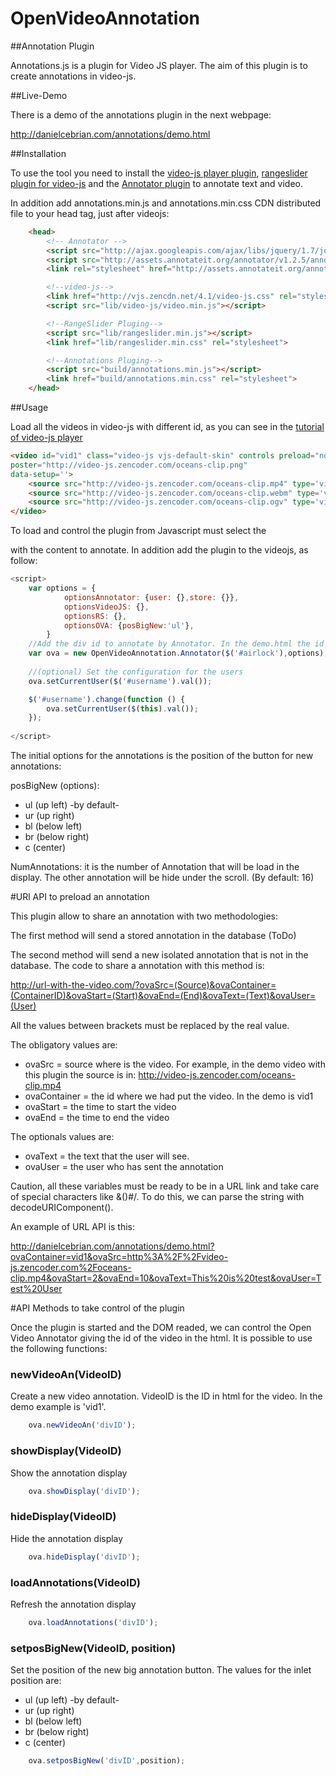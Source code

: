 OpenVideoAnnotation
==================
##Annotation Plugin

Annotations.js is a plugin for Video JS player. The aim of this plugin is to create annotations in video-js.

##Live-Demo

There is a demo of the annotations plugin in the next webpage:

http://danielcebrian.com/annotations/demo.html

##Installation

To use the tool you need to install the [video-js player plugin](https://github.com/videojs/video.js/), [rangeslider plugin for video-js](https://github.com/danielcebrian/rangeslider-videojs) and the [Annotator plugin](https://github.com/okfn/annotator/) to annotate text and video.

In addition add annotations.min.js and annotations.min.css CDN distributed file to your head tag, just after
videojs:

```html
	<head>
		<!-- Annotator -->
		<script src="http://ajax.googleapis.com/ajax/libs/jquery/1.7/jquery.min.js"></script>
		<script src="http://assets.annotateit.org/annotator/v1.2.5/annotator-full.min.js"></script>
		<link rel="stylesheet" href="http://assets.annotateit.org/annotator/v1.2.5/annotator.min.css">

		<!--video-js-->
		<link href="http://vjs.zencdn.net/4.1/video-js.css" rel="stylesheet">
		<script src="lib/video-js/video.min.js"></script>

		<!--RangeSlider Pluging-->
		<script src="lib/rangeslider.min.js"></script>
		<link href="lib/rangeslider.min.css" rel="stylesheet">

		<!--Annotations Pluging-->
		<script src="build/annotations.min.js"></script>
		<link href="build/annotations.min.css" rel="stylesheet">
	</head>
```

##Usage

Load all the videos in video-js with different id, as you can see in the [tutorial of video-js player](https://github.com/videojs/video.js/blob/master/docs/setup.md) 

```html
<video id="vid1" class="video-js vjs-default-skin" controls preload="none" width="640" height="264"
poster="http://video-js.zencoder.com/oceans-clip.png"
data-setup=''>
	<source src="http://video-js.zencoder.com/oceans-clip.mp4" type='video/mp4' />
	<source src="http://video-js.zencoder.com/oceans-clip.webm" type='video/webm' />
	<source src="http://video-js.zencoder.com/oceans-clip.ogv" type='video/ogg' />
</video>
```
	
To load and control the plugin from Javascript must select the <div> with the content to annotate. In addition add the plugin to the videojs, as follow:

```js
<script>
	var options = {
    		optionsAnnotator: {user: {},store: {}},
			optionsVideoJS: {},
			optionsRS: {},
    		optionsOVA: {posBigNew:'ul'},
    	}
	//Add the div id to annotate by Annotator. In the demo.html the id is "airlock" too.
	var ova = new OpenVideoAnnotation.Annotator($('#airlock'),options);
	
	//(optional) Set the configuration for the users
	ova.setCurrentUser($('#username').val());

	$('#username').change(function () {
		ova.setCurrentUser($(this).val());
	});
	
</script>
```

The initial options for the annotations is the position of the button for new annotations:

posBigNew (options):

* ul (up left) -by default-
* ur (up right)
* bl (below left) 
* br (below right)
* c  (center)

NumAnnotations: it is the number of Annotation that will be load in the display. The other annotation will be hide under the scroll. (By default: 16)

#URl API to preload an annotation

This plugin allow to share an annotation with two methodologies:

The first method will send a stored annotation  in the database (ToDo)

The second method will send a new isolated annotation that is not in the database. The code to share a annotation with this method is:

http://url-with-the-video.com/?ovaSrc=(Source)&ovaContainer=(ContainerID)&ovaStart=(Start)&ovaEnd=(End)&ovaText=(Text)&ovaUser=(User)

All the values between brackets must be replaced by the real value.

The obligatory values are:

* ovaSrc = source where is the video. For example, in the demo video with this plugin the source is in: http://video-js.zencoder.com/oceans-clip.mp4
* ovaContainer = the id where we had put the video. In the demo is vid1
* ovaStart = the time to start the video
* ovaEnd = the time to end the video

The optionals values are:

* ovaText = the text that the user will see.
* ovaUser = the user who has sent the annotation

Caution, all these variables must be ready to be in a URL link and take care of special characters like &()#/. To do this, we can parse the string with decodeURIComponent().

An example of URL API is this:

http://danielcebrian.com/annotations/demo.html?ovaContainer=vid1&ovaSrc=http%3A%2F%2Fvideo-js.zencoder.com%2Foceans-clip.mp4&ovaStart=2&ovaEnd=10&ovaText=This%20is%20test&ovaUser=Test%20User


#API Methods to take control of the plugin

Once the plugin is started and the DOM readed, we can control the Open Video Annotator giving the id of the video in the html. It is possible to use the following functions:

### newVideoAn(VideoID) ###

Create a new video annotation. VideoID is the ID in html for the video. In the demo example is 'vid1'.

```js
	ova.newVideoAn('divID');
```

### showDisplay(VideoID) ###

Show the annotation display

```js
	ova.showDisplay('divID');
```

### hideDisplay(VideoID) ###

Hide the annotation display

```js
	ova.hideDisplay('divID');
```

### loadAnnotations(VideoID) ###

Refresh the annotation display

```js
	ova.loadAnnotations('divID');
```

### setposBigNew(VideoID, position) ###

Set the position of the new big annotation button. The values for the inlet position are:

* ul (up left) -by default-
* ur (up right)
* bl (below left) 
* br (below right)
* c  (center)

```js
	ova.setposBigNew('divID',position);
```

